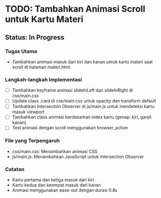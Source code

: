 # TODO: Tambahkan Animasi Scroll untuk Kartu Materi

## Status: In Progress

### Tugas Utama
- Tambahkan animasi masuk dari kiri dan kanan untuk kartu materi saat scroll di halaman materi.html

### Langkah-langkah Implementasi
- [ ] Tambahkan keyframe animasi slideInLeft dan slideInRight di css/main.css
- [ ] Update class .card di css/main.css untuk opacity dan transform default
- [ ] Tambahkan Intersection Observer di js/main.js untuk mendeteksi kartu masuk viewport
- [ ] Tambahkan class animasi berdasarkan index kartu (genap: kiri, ganjil: kanan)
- [ ] Test animasi dengan scroll menggunakan browser_action

### File yang Terpengaruh
- css/main.css: Menambahkan animasi CSS
- js/main.js: Menambahkan JavaScript untuk Intersection Observer

### Catatan
- Kartu pertama dan ketiga masuk dari kiri
- Kartu kedua dan keempat masuk dari kanan
- Animasi menggunakan ease-out dengan durasi 0.8s
